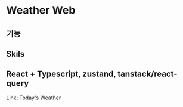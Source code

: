 # Weather Web

## 기능

## Skils

## React + Typescript, zustand, tanstack/react-query

Link: [Today's Weather](https://weather-3b142.web.app/)
